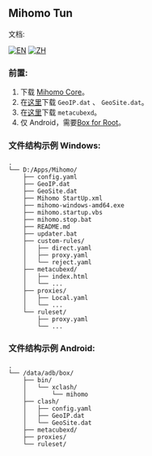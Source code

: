 ## Mihomo Tun

文档:

[![EN](https://img.shields.io/badge/lang-en--US-blue)](https://ewigl.github.io/notes/en/posts/202404/mihomo-tun-guide/)
[![ZH](https://img.shields.io/badge/lang-zh--CN-green)](https://ewigl.github.io/notes/posts/202404/mihomo-tun-guide/)

### 前置:

1. 下载 [Mihomo Core](https://github.com/MetaCubeX/mihomo/releases)。
2. 在[这里](https://github.com/Loyalsoldier/v2ray-rules-dat/releases)下载 `GeoIP.dat` 、 `GeoSite.dat`。
3. 在[这里](https://github.com/MetaCubeX/metacubexd/releases)下载 `metacubexd`。
4. 仅 Android，需要[Box for Root](https://github.com/taamarin/box_for_magisk/releases)。

### 文件结构示例 Windows:

```
.
└── D:/Apps/Mihomo/
    ├── config.yaml
    ├── GeoIP.dat
    ├── GeoSite.dat
    ├── Mihomo StartUp.xml
    ├── mihomo-windows-amd64.exe
    ├── mihomo.startup.vbs
    ├── mihomo.stop.bat
    ├── README.md
    ├── updater.bat
    ├── custom-rules/
    │   ├── direct.yaml
    │   ├── proxy.yaml
    │   └── reject.yaml
    ├── metacubexd/
    │   ├── index.html
    │   └── ...
    ├── proxies/
    │   ├── Local.yaml
    │   └── ...
    └── ruleset/
        ├── proxy.yaml
        └── ...
```

### 文件结构示例 Android:

```
.
└── /data/adb/box/
    ├── bin/
    │   └── xclash/
    │       └── mihomo
    ├── clash/
    │   ├── config.yaml
    │   ├── GeoIP.dat
    │   └── GeoSite.dat
    ├── metacubexd/
    ├── proxies/
    └── ruleset/
```
